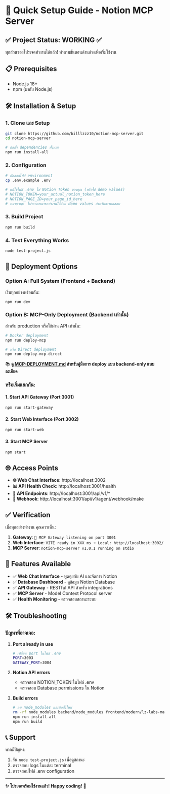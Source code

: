 # 🚀 Quick Setup Guide - Notion MCP Server

## ✅ Project Status: **WORKING** ✅

ทุกส่วนของโปรเจคทำงานได้แล้ว! ทำตามขั้นตอนด้านล่างเพื่อเริ่มใช้งาน

## 📋 Prerequisites

- Node.js 18+ 
- npm (มากับ Node.js)

## 🛠️ Installation & Setup

### 1. Clone และ Setup
```bash
git clone https://github.com/billlzzz10/notion-mcp-server.git
cd notion-mcp-server

# ติดตั้ง dependencies ทั้งหมด
npm run install-all
```

### 2. Configuration
```bash
# คัดลอกไฟล์ environment
cp .env.example .env

# แก้ไขไฟล์ .env ใส่ Notion Token ของคุณ (หรือใช้ demo values)
# NOTION_TOKEN=your_actual_notion_token_here
# NOTION_PAGE_ID=your_page_id_here
# หมายเหตุ: โปรเจคสามารถทำงานได้ด้วย demo values สำหรับการทดสอบ
```

### 3. Build Project
```bash
npm run build
```

### 4. Test Everything Works
```bash
node test-project.js
```

## 🚀 Deployment Options

### Option A: Full System (Frontend + Backend)
เริ่มทุกอย่างพร้อมกัน:
```bash
npm run dev
```

### Option B: MCP-Only Deployment (Backend เท่านั้น)
สำหรับ production หรือใช้ผ่าน API เท่านั้น:
```bash
# Docker deployment
npm run deploy-mcp

# หรือ Direct deployment
npm run deploy-mcp-direct
```

📚 **ดู [MCP-DEPLOYMENT.md](./MCP-DEPLOYMENT.md) สำหรับคู่มือการ deploy แบบ backend-only แบบละเอียด**

### หรือเริ่มแยกกัน:

#### 1. Start API Gateway (Port 3001)
```bash
npm run start-gateway
```

#### 2. Start Web Interface (Port 3002)
```bash
npm run start-web
```

#### 3. Start MCP Server
```bash
npm start
```

## 🌐 Access Points

- **🌐 Web Chat Interface**: http://localhost:3002
- **📊 API Health Check**: http://localhost:3001/health
- **🔌 API Endpoints**: http://localhost:3001/api/v1/*
- **🤖 Webhook**: http://localhost:3001/api/v1/agent/webhook/make

## ✅ Verification

เมื่อทุกอย่างทำงาน คุณควรเห็น:

1. **Gateway**: `🚀 MCP Gateway listening on port 3001`
2. **Web Interface**: `VITE ready in XXX ms ➜ Local: http://localhost:3002/`
3. **MCP Server**: `notion-mcp-server v1.0.1 running on stdio`

## 🎯 Features Available

- ✅ **Web Chat Interface** - พูดคุยกับ AI และจัดการ Notion
- ✅ **Database Dashboard** - ดูข้อมูล Notion Database
- ✅ **API Gateway** - RESTful API สำหรับ integrations
- ✅ **MCP Server** - Model Context Protocol server
- ✅ **Health Monitoring** - ตรวจสอบสถานะระบบ

## 🛠️ Troubleshooting

### ปัญหาที่อาจเจอ:

1. **Port already in use**
   ```bash
   # เปลี่ยน port ในไฟล์ .env
   PORT=3003
   GATEWAY_PORT=3004
   ```

2. **Notion API errors**
   - ตรวจสอบ NOTION_TOKEN ในไฟล์ .env
   - ตรวจสอบ Database permissions ใน Notion

3. **Build errors**
   ```bash
   # ลบ node_modules และติดตั้งใหม่
   rm -rf node_modules backend/node_modules frontend/modern/lz-labs-main/web-chat/node_modules
   npm run install-all
   npm run build
   ```

## 📞 Support

หากมีปัญหา:
1. รัน `node test-project.js` เพื่อดูสถานะ
2. ตรวจสอบ logs ในแต่ละ terminal
3. ตรวจสอบไฟล์ .env configuration

---
**✨ โปรเจคพร้อมใช้งานแล้ว! Happy coding! 🚀**